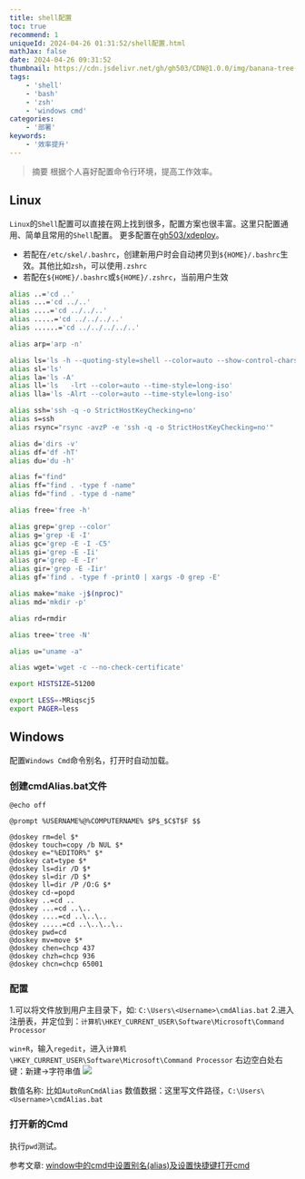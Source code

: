 ```yaml
---
title: shell配置
toc: true
recommend: 1
uniqueId: 2024-04-26 01:31:52/shell配置.html
mathJax: false
date: 2024-04-26 09:31:52
thumbnail: https://cdn.jsdelivr.net/gh/gh503/CDN@1.0.0/img/banana-tree-8067514_1920.jpg
tags:
    - 'shell'
    - 'bash'
    - 'zsh'
    - 'windows cmd'
categories:
    - '部署'
keywords:
    - '效率提升'
---
```

> 摘要
根据个人喜好配置命令行环境，提高工作效率。
<!-- more -->
## Linux

`Linux`的`Shell`配置可以直接在网上找到很多，配置方案也很丰富。这里只配置通用、简单且常用的`Shell`配置。
更多配置在[gh503/xdeploy](https://github.com/gh503/xdeploy/tree/master/linux/shell)。

- 若配在`/etc/skel/.bashrc`，创建新用户时会自动拷贝到`${HOME}/.bashrc`生效。其他比如`zsh`，可以使用`.zshrc`
- 若配在`${HOME}/.bashrc`或`${HOME}/.zshrc`，当前用户生效

```bash
alias ..='cd ..'
alias ...='cd ../..'
alias ....='cd ../../..'
alias .....='cd ../../../..'
alias ......='cd ../../../../..'

alias arp='arp -n'

alias ls='ls -h --quoting-style=shell --color=auto --show-control-chars'
alias sl='ls'
alias la='ls -A'
alias ll='ls   -lrt --color=auto --time-style=long-iso'
alias lla='ls -Alrt --color=auto --time-style=long-iso'

alias ssh='ssh -q -o StrictHostKeyChecking=no'
alias s=ssh
alias rsync="rsync -avzP -e 'ssh -q -o StrictHostKeyChecking=no'"

alias d='dirs -v'
alias df='df -hT'
alias du='du -h'

alias f="find"
alias ff="find . -type f -name"
alias fd="find . -type d -name"

alias free='free -h'

alias grep='grep --color'
alias g='grep -E -I'
alias gc='grep -E -I -C5'
alias gi='grep -E -Ii'
alias gr='grep -E -Ir'
alias gir='grep -E -Iir'
alias gf='find . -type f -print0 | xargs -0 grep -E'

alias make="make -j$(nproc)"
alias md='mkdir -p'

alias rd=rmdir

alias tree='tree -N'

alias u="uname -a"

alias wget='wget -c --no-check-certificate'

export HISTSIZE=51200

export LESS=-MRiqscj5
export PAGER=less
```

## Windows
配置`Windows Cmd`命令别名，打开时自动加载。

### 创建cmdAlias.bat文件
```batch
@echo off

@prompt %USERNAME%@%COMPUTERNAME% $P$_$C$T$F $$ 

@doskey rm=del $*
@doskey touch=copy /b NUL $*
@doskey e="%EDITOR%" $*
@doskey cat=type $*
@doskey ls=dir /D $*
@doskey sl=dir /D $*
@doskey ll=dir /P /O:G $*
@doskey cd-=popd
@doskey ..=cd ..
@doskey ...=cd ..\..
@doskey ....=cd ..\..\..
@doskey .....=cd ..\..\..\..
@doskey pwd=cd
@doskey mv=move $*
@doskey chen=chcp 437
@doskey chzh=chcp 936
@doskey chcn=chcp 65001
```

### 配置
1.可以将文件放到用户主目录下，如: `C:\Users\<Username>\cmdAlias.bat`
2.进入注册表，并定位到：`计算机\HKEY_CURRENT_USER\Software\Microsoft\Command Processor`

`win+R`，输入`regedit`，进入`计算机\HKEY_CURRENT_USER\Software\Microsoft\Command Processor`
右边空白处右键：新建->字符串值
![](https://cdn.jsdelivr.net/gh/gh503/CDN@1.0.0/shotimg/win-reg-alias.png)

数值名称: 比如`AutoRunCmdAlias`
数值数据：这里写文件路径，`C:\Users\<Username>\cmdAlias.bat`

### 打开新的Cmd
执行`pwd`测试。

参考文章:
[window中的cmd中设置别名(alias)及设置快捷键打开cmd](https://blog.csdn.net/YiRanZhiLiPoSui/article/details/83116819)

